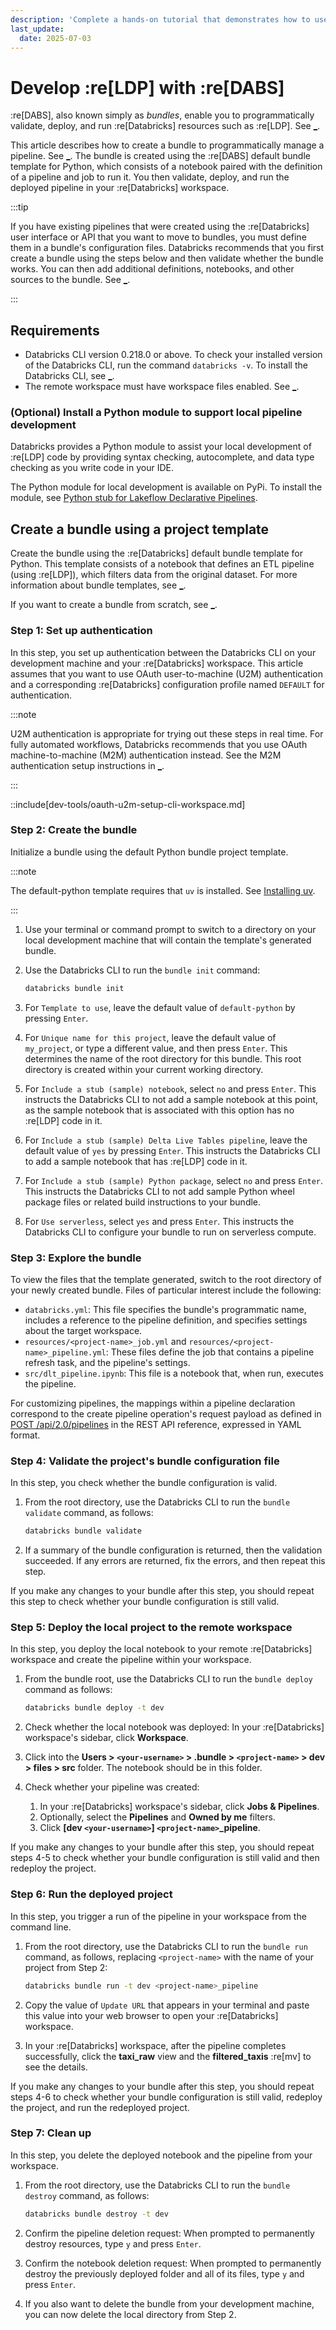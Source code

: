 ```yaml
---
description: 'Complete a hands-on tutorial that demonstrates how to use :re[DABS] to work with :re[LDP].'
last_update:
  date: 2025-07-03
---
```


# Develop :re[LDP] with :re[DABS]

:re[DABS], also known simply as _bundles_, enable you to programmatically validate, deploy, and run :re[Databricks] resources such as :re[LDP]. See [\_](/dev-tools/bundles/index.md).

This article describes how to create a bundle to programmatically manage a pipeline. See [\_](/dlt/index.md). The bundle is created using the :re[DABS] default bundle template for Python, which consists of a notebook paired with the definition of a pipeline and job to run it. You then validate, deploy, and run the deployed pipeline in your :re[Databricks] workspace.

:::tip

If you have existing pipelines that were created using the :re[Databricks] user interface or API that you want to move to bundles, you must define them in a bundle's configuration files. Databricks recommends that you first create a bundle using the steps below and then validate whether the bundle works. You can then add additional definitions, notebooks, and other sources to the bundle. See [\_](/dev-tools/bundles/migrate-resources.md#existing-pipeline).

:::

## Requirements

- Databricks CLI version 0.218.0 or above. To check your installed version of the Databricks CLI, run the command `databricks -v`. To install the Databricks CLI, see [\_](/dev-tools/cli/install.md).
- The remote workspace must have workspace files enabled. See [\_](/files/workspace.md).

### (Optional) Install a Python module to support local pipeline development

Databricks provides a Python module to assist your local development of :re[LDP] code by providing syntax checking, autocomplete, and data type checking as you write code in your IDE.

The Python module for local development is available on PyPi. To install the module, see [Python stub for Lakeflow Declarative Pipelines](https://pypi.org/project/databricks-dlt/).

## Create a bundle using a project template

Create the bundle using the :re[Databricks] default bundle template for Python. This template consists of a notebook that defines an ETL pipeline (using :re[LDP]), which filters data from the original dataset. For more information about bundle templates, see [\_](/dev-tools/bundles/templates.md).

If you want to create a bundle from scratch, see [\_](/dev-tools/bundles/manual-bundle.md).

### Step 1: Set up authentication

In this step, you set up authentication between the Databricks CLI on your development machine and your :re[Databricks] workspace. This article assumes that you want to use OAuth user-to-machine (U2M) authentication and a corresponding :re[Databricks] configuration profile named `DEFAULT` for authentication.

:::note

U2M authentication is appropriate for trying out these steps in real time. For fully automated workflows, Databricks recommends that you use OAuth machine-to-machine (M2M) authentication instead. See the M2M authentication setup instructions in [\_](/dev-tools/auth/oauth-m2m.md).

:::

::include[dev-tools/oauth-u2m-setup-cli-workspace.md]

### Step 2: Create the bundle

Initialize a bundle using the default Python bundle project template.

:::note

The default-python template requires that `uv` is installed. See [Installing uv](https://docs.astral.sh/uv/getting-started/installation/).

:::

1. Use your terminal or command prompt to switch to a directory on your local development machine that will contain the template's generated bundle.
1. Use the Databricks CLI to run the `bundle init` command:

   ```bash
   databricks bundle init
   ```

1. For `Template to use`, leave the default value of `default-python` by pressing `Enter`.
1. For `Unique name for this project`, leave the default value of `my_project`, or type a different value, and then press `Enter`. This determines the name of the root directory for this bundle. This root directory is created within your current working directory.
1. For `Include a stub (sample) notebook`, select `no` and press `Enter`. This instructs the Databricks CLI to not add a sample notebook at this point, as the sample notebook that is associated with this option has no :re[LDP] code in it.
1. For `Include a stub (sample) Delta Live Tables pipeline`, leave the default value of `yes` by pressing `Enter`. This instructs the Databricks CLI to add a sample notebook that has :re[LDP] code in it.
1. For `Include a stub (sample) Python package`, select `no` and press `Enter`. This instructs the Databricks CLI to not add sample Python wheel package files or related build instructions to your bundle.
1. For `Use serverless`, select `yes` and press `Enter`. This instructs the Databricks CLI to configure your bundle to run on serverless compute.

### Step 3: Explore the bundle

To view the files that the template generated, switch to the root directory of your newly created bundle. Files of particular interest include the following:

- `databricks.yml`: This file specifies the bundle's programmatic name, includes a reference to the pipeline definition, and specifies settings about the target workspace.
- `resources/<project-name>_job.yml` and `resources/<project-name>_pipeline.yml`: These files define the job that contains a pipeline refresh task, and the pipeline's settings.
- `src/dlt_pipeline.ipynb`: This file is a notebook that, when run, executes the pipeline.

For customizing pipelines, the mappings within a pipeline declaration correspond to the create pipeline operation's request payload as defined in [POST /api/2.0/pipelines](https://docs.databricks.com/api/workspace/pipelines/create) in the REST API reference, expressed in YAML format.

### Step 4: Validate the project's bundle configuration file

In this step, you check whether the bundle configuration is valid.

1. From the root directory, use the Databricks CLI to run the `bundle validate` command, as follows:

   ```bash
   databricks bundle validate
   ```

1. If a summary of the bundle configuration is returned, then the validation succeeded. If any errors are returned, fix the errors, and then repeat this step.

If you make any changes to your bundle after this step, you should repeat this step to check whether your bundle configuration is still valid.

### Step 5: Deploy the local project to the remote workspace

In this step, you deploy the local notebook to your remote :re[Databricks] workspace and create the pipeline within your workspace.

1. From the bundle root, use the Databricks CLI to run the `bundle deploy` command as follows:

   ```bash
   databricks bundle deploy -t dev
   ```

1. Check whether the local notebook was deployed: In your :re[Databricks] workspace's sidebar, click **Workspace**.
1. Click into the **Users \> `<your-username>` \> .bundle \> `<project-name>` \> dev \> files \> src** folder. The notebook should be in this folder.
1. Check whether your pipeline was created:
   1. In your :re[Databricks] workspace's sidebar, click **Jobs & Pipelines**.
   1. Optionally, select the **Pipelines** and **Owned by me** filters.
   1. Click **[dev `<your-username>`] `<project-name>`\_pipeline**.

If you make any changes to your bundle after this step, you should repeat steps 4-5 to check whether your bundle configuration is still valid and then redeploy the project.

### Step 6: Run the deployed project

In this step, you trigger a run of the pipeline in your workspace from the command line.

1. From the root directory, use the Databricks CLI to run the `bundle run` command, as follows, replacing `<project-name>` with the name of your project from Step 2:

   ```bash
   databricks bundle run -t dev <project-name>_pipeline
   ```

1. Copy the value of `Update URL` that appears in your terminal and paste this value into your web browser to open your :re[Databricks] workspace.
1. In your :re[Databricks] workspace, after the pipeline completes successfully, click the **taxi_raw** view and the **filtered_taxis** :re[mv] to see the details.

If you make any changes to your bundle after this step, you should repeat steps 4-6 to check whether your bundle configuration is still valid, redeploy the project, and run the redeployed project.

### Step 7: Clean up

In this step, you delete the deployed notebook and the pipeline from your workspace.

1. From the root directory, use the Databricks CLI to run the `bundle destroy` command, as follows:

   ```bash
   databricks bundle destroy -t dev
   ```

1. Confirm the pipeline deletion request: When prompted to permanently destroy resources, type `y` and press `Enter`.
1. Confirm the notebook deletion request: When prompted to permanently destroy the previously deployed folder and all of its files, type `y` and press `Enter`.
1. If you also want to delete the bundle from your development machine, you can now delete the local directory from Step 2.
